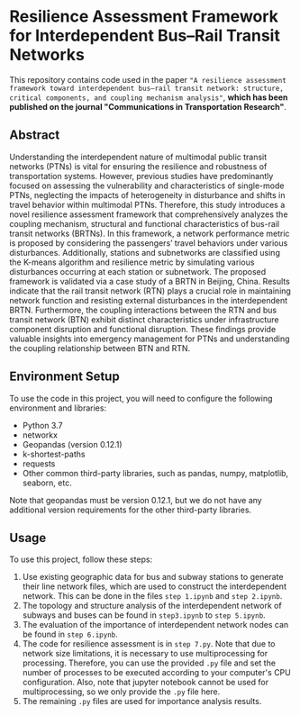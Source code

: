# Resilience Assessment Framework for Interdependent Bus–Rail Transit Networks

This repository contains code used in the paper `"A resilience assessment framework toward interdependent bus–rail transit network: structure, critical components, and coupling mechanism analysis"`, **which has been published on the journal "Communications in Transportation Research"**.

## Abstract
Understanding the interdependent nature of multimodal public transit networks (PTNs) is vital for ensuring the resilience and robustness of transportation systems. However, previous studies have predominantly focused on assessing the vulnerability and characteristics of single-mode PTNs, neglecting the impacts of heterogeneity in disturbance and shifts in travel behavior within multimodal PTNs. Therefore, this study introduces a novel resilience assessment framework that comprehensively analyzes the coupling mechanism, structural and functional characteristics of bus-rail transit networks (BRTNs). In this framework, a network performance metric is proposed by considering the passengers’ travel behaviors under various disturbances. Additionally, stations and subnetworks are classified using the K-means algorithm and resilience metric by simulating various disturbances occurring at each station or subnetwork. The proposed framework is validated via a case study of a BRTN in Beijing, China. Results indicate that the rail transit network (RTN) plays a crucial role in maintaining network function and resisting external disturbances in the interdependent BRTN. Furthermore, the coupling interactions between the RTN and bus transit network (BTN) exhibit distinct characteristics under infrastructure component disruption and functional disruption. These findings provide valuable insights into emergency management for PTNs and understanding the coupling relationship between BTN and RTN.




## Environment Setup

To use the code in this project, you will need to configure the following environment and libraries:

- Python 3.7
- networkx
- Geopandas (version 0.12.1)
- k-shortest-paths
- requests
- Other common third-party libraries, such as pandas, numpy, matplotlib, seaborn, etc.

Note that geopandas must be version 0.12.1, but we do not have any additional version requirements for the other third-party libraries.

## Usage

To use this project, follow these steps:

1. Use existing geographic data for bus and subway stations to generate their line network files, which are used to construct the interdependent network. This can be done in the files `step 1.ipynb` and `step 2.ipynb`.
2. The topology and structure analysis of the interdependent network of subways and buses can be found in `step3.ipynb` to `step 5.ipynb`.
3. The evaluation of the importance of interdependent network nodes can be found in `step 6.ipynb`.
4. The code for resilience assessment is in `step 7.py`. Note that due to network size limitations, it is necessary to use multiprocessing for processing. Therefore, you can use the provided `.py` file and set the number of processes to be executed according to your computer's CPU configuration. Also, note that jupyter notebook cannot be used for multiprocessing, so we only provide the `.py` file here.
5. The remaining `.py` files are used for importance analysis results.

